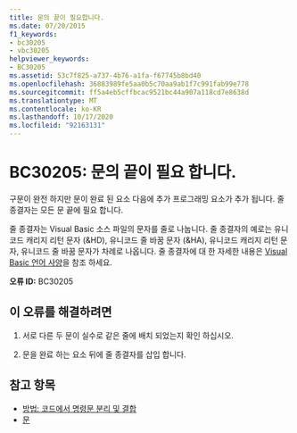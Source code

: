 ```yaml
---
title: 문의 끝이 필요합니다.
ms.date: 07/20/2015
f1_keywords:
- bc30205
- vbc30205
helpviewer_keywords:
- BC30205
ms.assetid: 53c7f825-a737-4b76-a1fa-f67745b8bd40
ms.openlocfilehash: 36883989fe5aa0b5c70aa9ab1f7c991fab99e778
ms.sourcegitcommit: ff5a4eb5cffbcac9521bc44a907a118cd7e8638d
ms.translationtype: MT
ms.contentlocale: ko-KR
ms.lasthandoff: 10/17/2020
ms.locfileid: "92163131"
---
```

# <a name="bc30205-end-of-statement-expected"></a>BC30205: 문의 끝이 필요 합니다.

구문이 완전 하지만 문이 완료 된 요소 다음에 추가 프로그래밍 요소가 추가 됩니다. 줄 종결자는 모든 문 끝에 필요 합니다.

 줄 종결자는 Visual Basic 소스 파일의 문자를 줄로 나눕니다. 줄 종결자의 예로는 유니코드 캐리지 리턴 문자 (&HD), 유니코드 줄 바꿈 문자 (&HA), 유니코드 캐리지 리턴 문자, 유니코드 줄 바꿈 문자가 차례로 나옵니다. 줄 종결자에 대 한 자세한 내용은 [Visual Basic 언어 사양](~/_vblang/spec/lexical-grammar.md#line-terminators)을 참조 하세요.

 **오류 ID:** BC30205

## <a name="to-correct-this-error"></a>이 오류를 해결하려면

1. 서로 다른 두 문이 실수로 같은 줄에 배치 되었는지 확인 하십시오.

2. 문을 완료 하는 요소 뒤에 줄 종결자를 삽입 합니다.

## <a name="see-also"></a>참고 항목

- [방법: 코드에서 명령문 분리 및 결합](../../programming-guide/program-structure/how-to-break-and-combine-statements-in-code.md)
- [문](../../programming-guide/language-features/statements.md)
